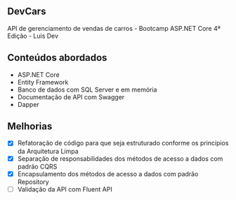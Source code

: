 ## DevCars
API de gerenciamento de vendas de carros - Bootcamp ASP.NET Core 4ª Edição - Luis Dev

<h2>Conteúdos abordados</h2>
<ul>
  <li>ASP.NET Core</li>
  <li>Entity Framework</li>
  <li>Banco de dados com SQL Server e em memória</li>
  <li>Documentação de API com Swagger</li>
  <li>Dapper</li>
</ul>

## Melhorias
- [x] Refatoração de código para que seja estruturado conforme os princípios da Arquitetura Limpa
- [x] Separação de responsabilidades dos métodos de acesso a dados com padrão CQRS
- [x] Encapsulamento dos métodos de acesso a dados com padrão Repository
- [ ] Validação da API com Fluent API
